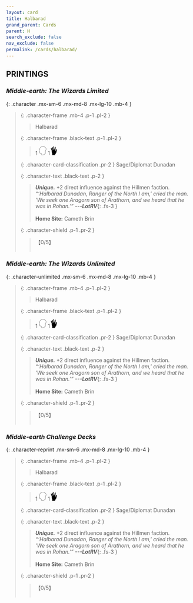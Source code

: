 ```yaml
---
layout: card
title: Halbarad
grand_parent: Cards
parent: H
search_exclude: false
nav_exclude: false
permalink: /cards/halbarad/
---
```


## PRINTINGS


### _Middle-earth: The Wizards Limited_

{: .character .mx-sm-6 .mx-md-8 .mx-lg-10 .mb-4 }
> {: .character-frame .mb-4 .p-1 .pl-2 }
> > <div class="card-mp"></div>
> > <div class="character-card-name">Halbarad</div>
>
> {: .character-frame .black-text .p-1 .pl-2 }
> > 1 ![](/assets/images/mind.svg) 1![](/assets/images/di.svg)
>
> {: .character-card-classification .pr-2 }
> Sage/Diplomat Dunadan
>
> {: .character-text .black-text .p-2 }
> > _**Unique.**_ +2 direct influence against the Hillmen faction. <br>_“‘Halbarad Dunadan, Ranger of the North I am,' cried the man. 'We seek one Aragorn son of Arathorn, and we heard that he was in Rohan.’”_ ***---&#65279;LotRV***{: .fs-3 }  <br><br>**Home Site:** Cameth Brin 
>
> {: .character-shield .p-1 .pr-2 }
> > <div class="card-shield">【0/5】</div>
> > <div class="card-corruption">&nbsp;</div>

### _Middle-earth: The Wizards Unlimited_

{: .character-unlimited .mx-sm-6 .mx-md-8 .mx-lg-10 .mb-4 }
> {: .character-frame .mb-4 .p-1 .pl-2 }
> > <div class="card-mp"></div>
> > <div class="character-card-name">Halbarad</div>
>
> {: .character-frame .black-text .p-1 .pl-2 }
> > 1 ![](/assets/images/mind.svg) 1![](/assets/images/di.svg)
>
> {: .character-card-classification .pr-2 }
> Sage/Diplomat Dunadan
>
> {: .character-text .black-text .p-2 }
> > _**Unique.**_ +2 direct influence against the Hillmen faction. <br>_“‘Halbarad Dunadan, Ranger of the North I am,' cried the man. 'We seek one Aragorn son of Arathorn, and we heard that he was in Rohan.’”_ ***---&#65279;LotRV***{: .fs-3 }  <br><br>**Home Site:** Cameth Brin 
>
> {: .character-shield .p-1 .pr-2 }
> > <div class="card-shield">【0/5】</div>
> > <div class="card-corruption">&nbsp;</div>

### _Middle-earth Challenge Decks_

{: .character-reprint .mx-sm-6 .mx-md-8 .mx-lg-10 .mb-4 }
> {: .character-frame .mb-4 .p-1 .pl-2 }
> > <div class="card-mp"></div>
> > <div class="character-card-name">Halbarad</div>
>
> {: .character-frame .black-text .p-1 .pl-2 }
> > 1 ![](/assets/images/mind.svg) 1![](/assets/images/di.svg)
>
> {: .character-card-classification .pr-2 }
> Sage/Diplomat Dunadan
>
> {: .character-text .black-text .p-2 }
> > _**Unique.**_ +2 direct influence against the Hillmen faction. <br>_“‘Halbarad Dunadan, Ranger of the North I am,' cried the man. 'We seek one Aragorn son of Arathorn, and we heard that he was in Rohan.’”_ ***---&#65279;LotRV***{: .fs-3 }  <br><br>**Home Site:** Cameth Brin 
>
> {: .character-shield .p-1 .pr-2 }
> > <div class="card-shield">【0/5】</div>
> > <div class="card-corruption">&nbsp;</div>
